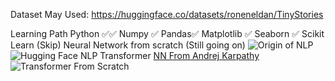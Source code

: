 Dataset May Used:
https://huggingface.co/datasets/roneneldan/TinyStories

Learning Path
Python ✅✅
Numpy ✅
Pandas✅
Matplotlib ✅
Seaborn ✅
Scikit Learn (Skip)
Neural Network from scratch (Still going on)
![Origin of NLP](https://www.youtube.com/watch?v=rmVRLeJRkl4&list=PLoROMvodv4rMFqRtEuo6SGjY4XbRIVRd4)
![Hugging Face NLP Transformer](https://huggingface.co/learn/nlp-course/chapter1/1)
[NN From Andrej Karpathy](https://www.youtube.com/watch?v=VMj-3S1tku0&list=PLAqhIrjkxbuWI23v9cThsA9GvCAUhRvKZ)
![Transformer From Scratch](https://www.youtube.com/watch?v=QCJQG4DuHT0&list=PLTl9hO2Oobd97qfWC40gOSU8C0iu0m2l4)
